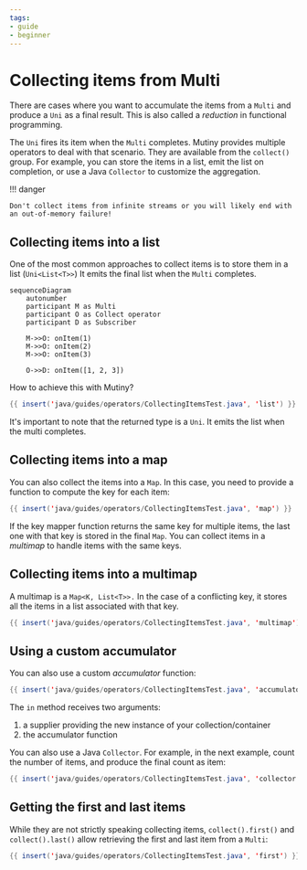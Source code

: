 ```yaml
---
tags:
- guide
- beginner
---
```


# Collecting items from Multi

There are cases where you want to accumulate the items from a `Multi` and produce a `Uni` as a final result.
This is also called a _reduction_ in functional programming.

The `Uni` fires its item when the `Multi` completes.
Mutiny provides multiple operators to deal with that scenario.
They are available from the `collect()` group.
For example, you can store the items in a list, emit the list on completion, or use a Java `Collector` to customize the aggregation.

!!! danger
    
    Don't collect items from infinite streams or you will likely end with an out-of-memory failure!

## Collecting items into a list

One of the most common approaches to collect items is to store them in a list (`Uni<List<T>>`)
It emits the final list when the `Multi` completes.

```mermaid
sequenceDiagram
    autonumber
    participant M as Multi
    participant O as Collect operator
    participant D as Subscriber
    
    M->>O: onItem(1)
    M->>O: onItem(2)
    M->>O: onItem(3)
    
    O->>D: onItem([1, 2, 3])
```

How to achieve this with Mutiny?

```java linenums="1"
{{ insert('java/guides/operators/CollectingItemsTest.java', 'list') }}
```

It's important to note that the returned type is a `Uni`.
It emits the list when the multi completes.

## Collecting items into a map

You can also collect the items into a `Map`.
In this case, you need to provide a function to compute the key for each item:

```java linenums="1"
{{ insert('java/guides/operators/CollectingItemsTest.java', 'map') }}
```

If the key mapper function returns the same key for multiple items, the last one with that key is stored in the final `Map`.
You can collect items in a _multimap_ to handle items with the same keys.

## Collecting items into a multimap

A multimap is a `Map<K, List<T>>.`
In the case of a conflicting key, it stores all the items in a list associated with that key.

```java linenums="1"
{{ insert('java/guides/operators/CollectingItemsTest.java', 'multimap') }}
```

## Using a custom accumulator

You can also use a custom _accumulator_ function:

```java linenums="1"
{{ insert('java/guides/operators/CollectingItemsTest.java', 'accumulator') }}
```

The `in` method receives two arguments:

1. a supplier providing the new instance of your collection/container
2. the accumulator function

You can also use a Java `Collector`.
For example, in the next example, count the number of items, and produce the final count as item:

```java linenums="1"
{{ insert('java/guides/operators/CollectingItemsTest.java', 'collector') }}
```

## Getting the first and last items

While they are not strictly speaking collecting items, `collect().first()` and `collect().last()` allow retrieving the first and last item from a `Multi`:

```java linenums="1"
{{ insert('java/guides/operators/CollectingItemsTest.java', 'first') }}
```
